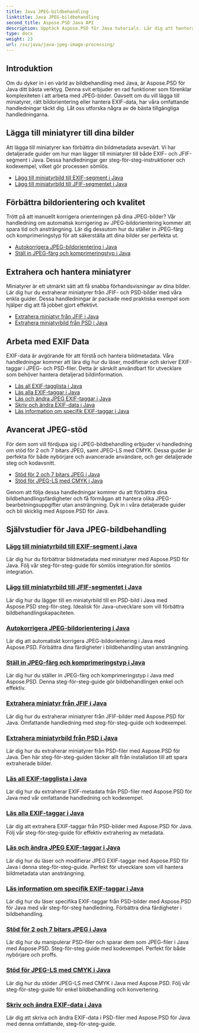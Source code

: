 ```yaml
---
title: Java JPEG-bildbehandling
linktitle: Java JPEG-bildbehandling
second_title: Aspose.PSD Java API
description: Upptäck Aspose.PSD för Java tutorials. Lär dig att hantera EXIF, JFIF, JPEG-bearbetning och mer med steg-för-steg-guider och kodexempel.
type: docs
weight: 23
url: /sv/java/java-jpeg-image-processing/
---
```


## Introduktion

Om du dyker in i en värld av bildbehandling med Java, är Aspose.PSD för Java ditt bästa verktyg. Denna svit erbjuder en rad funktioner som förenklar komplexiteten i att arbeta med JPEG-bilder. Oavsett om du vill lägga till miniatyrer, rätt bildorientering eller hantera EXIF-data, har våra omfattande handledningar täckt dig. Låt oss utforska några av de bästa tillgängliga handledningarna.

## Lägga till miniatyrer till dina bilder

Att lägga till miniatyrer kan förbättra din bildmetadata avsevärt. Vi har detaljerade guider om hur man lägger till miniatyrer till både EXIF- och JFIF-segment i Java. Dessa handledningar ger steg-för-steg-instruktioner och kodexempel, vilket gör processen sömlös.

- [Lägg till miniatyrbild till EXIF-segment i Java](./add-thumbnail-to-exif-segment-java/)
- [Lägg till miniatyrbild till JFIF-segmentet i Java](./add-thumbnail-to-jfif-segment-java/)

## Förbättra bildorientering och kvalitet

Trött på att manuellt korrigera orienteringen på dina JPEG-bilder? Vår handledning om automatisk korrigering av JPEG-bildorientering kommer att spara tid och ansträngning. Lär dig dessutom hur du ställer in JPEG-färg och komprimeringstyp för att säkerställa att dina bilder ser perfekta ut.

- [Autokorrigera JPEG-bildorientering i Java](./auto-correct-jpeg-image-orientation-java/)
- [Ställ in JPEG-färg och komprimeringstyp i Java](./set-jpeg-color-compression-type-java/)

## Extrahera och hantera miniatyrer

Miniatyrer är ett utmärkt sätt att få snabba förhandsvisningar av dina bilder. Lär dig hur du extraherar miniatyrer från JFIF- och PSD-bilder med våra enkla guider. Dessa handledningar är packade med praktiska exempel som hjälper dig att få jobbet gjort effektivt.

- [Extrahera miniatyr från JFIF i Java](./extract-thumbnail-from-jfif-java/)
- [Extrahera miniatyrbild från PSD i Java](./extract-thumbnail-from-psd-java/)

## Arbeta med EXIF Data

EXIF-data är avgörande för att förstå och hantera bildmetadata. Våra handledningar kommer att lära dig hur du läser, modifierar och skriver EXIF-taggar i JPEG- och PSD-filer. Detta är särskilt användbart för utvecklare som behöver hantera detaljerad bildinformation.

- [Läs all EXIF-tagglista i Java](./read-all-exif-tag-list-java/)
- [Läs alla EXIF-taggar i Java](./read-all-exif-tags-java/)
- [Läs och ändra JPEG EXIF-taggar i Java](./read-modify-jpeg-exif-tags-java/)
- [Skriv och ändra EXIF-data i Java](./write-modify-exif-data-java/)
- [Läs information om specifik EXIF-taggar i Java](./read-specific-exif-tags-info-java/)

## Avancerat JPEG-stöd

För dem som vill fördjupa sig i JPEG-bildbehandling erbjuder vi handledning om stöd för 2 och 7 bitars JPEG, samt JPEG-LS med CMYK. Dessa guider är perfekta för både nybörjare och avancerade användare, och ger detaljerade steg och kodavsnitt.

- [Stöd för 2 och 7 bitars JPEG i Java](./support-2-7-bits-jpeg-java/)
- [Stöd för JPEG-LS med CMYK i Java](./support-jpeg-ls-cmyk-java/)

Genom att följa dessa handledningar kommer du att förbättra dina bildbehandlingsfärdigheter och få förmågan att hantera olika JPEG-bearbetningsuppgifter utan ansträngning. Dyk in i våra detaljerade guider och bli skicklig med Aspose.PSD för Java.
## Självstudier för Java JPEG-bildbehandling
### [Lägg till miniatyrbild till EXIF-segment i Java](./add-thumbnail-to-exif-segment-java/)
Lär dig hur du förbättrar bildmetadata med miniatyrer med Aspose.PSD för Java. Följ vår steg-för-steg-guide för sömlös integration.för sömlös integration.
### [Lägg till miniatyrbild till JFIF-segmentet i Java](./add-thumbnail-to-jfif-segment-java/)
Lär dig hur du lägger till en miniatyrbild till en PSD-bild i Java med Aspose.PSD steg-för-steg. Idealisk för Java-utvecklare som vill förbättra bildbehandlingskapaciteten.
### [Autokorrigera JPEG-bildorientering i Java](./auto-correct-jpeg-image-orientation-java/)
Lär dig att automatiskt korrigera JPEG-bildorientering i Java med Aspose.PSD. Förbättra dina färdigheter i bildbehandling utan ansträngning.
### [Ställ in JPEG-färg och komprimeringstyp i Java](./set-jpeg-color-compression-type-java/)
Lär dig hur du ställer in JPEG-färg och komprimeringstyp i Java med Aspose.PSD. Denna steg-för-steg-guide gör bildbehandlingen enkel och effektiv.
### [Extrahera miniatyr från JFIF i Java](./extract-thumbnail-from-jfif-java/)
Lär dig hur du extraherar miniatyrer från JFIF-bilder med Aspose.PSD för Java. Omfattande handledning med steg-för-steg-guide och kodexempel.
### [Extrahera miniatyrbild från PSD i Java](./extract-thumbnail-from-psd-java/)
Lär dig hur du extraherar miniatyrer från PSD-filer med Aspose.PSD för Java. Den här steg-för-steg-guiden täcker allt från installation till att spara extraherade bilder.
### [Läs all EXIF-tagglista i Java](./read-all-exif-tag-list-java/)
Lär dig hur du extraherar EXIF-metadata från PSD-filer med Aspose.PSD för Java med vår omfattande handledning och kodexempel.
### [Läs alla EXIF-taggar i Java](./read-all-exif-tags-java/)
Lär dig att extrahera EXIF-taggar från PSD-bilder med Aspose.PSD för Java. Följ vår steg-för-steg-guide för effektiv extrahering av metadata.
### [Läs och ändra JPEG EXIF-taggar i Java](./read-modify-jpeg-exif-tags-java/)
Lär dig hur du läser och modifierar JPEG EXIF-taggar med Aspose.PSD för Java i denna steg-för-steg-guide. Perfekt för utvecklare som vill hantera bildmetadata utan ansträngning.
### [Läs information om specifik EXIF-taggar i Java](./read-specific-exif-tags-info-java/)
Lär dig hur du läser specifika EXIF-taggar från PSD-bilder med Aspose.PSD för Java med vår steg-för-steg handledning. Förbättra dina färdigheter i bildbehandling.
### [Stöd för 2 och 7 bitars JPEG i Java](./support-2-7-bits-jpeg-java/)
Lär dig hur du manipulerar PSD-filer och sparar dem som JPEG-filer i Java med Aspose.PSD. Steg-för-steg guide med kodexempel. Perfekt för både nybörjare och proffs.
### [Stöd för JPEG-LS med CMYK i Java](./support-jpeg-ls-cmyk-java/)
Lär dig hur du stöder JPEG-LS med CMYK i Java med Aspose.PSD. Följ vår steg-för-steg-guide för enkel bildbehandling och konvertering.
### [Skriv och ändra EXIF-data i Java](./write-modify-exif-data-java/)
Lär dig att skriva och ändra EXIF-data i PSD-filer med Aspose.PSD för Java med denna omfattande, steg-för-steg-guide.